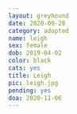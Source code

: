 ```yaml
---
layout: greyhound
date: 2020-09-28
category: adopted
name: leigh
sex: female
dob: 2019-04-02
color: black
cats: yes
title: Leigh
pic: leigh.jpg
pending: yes
doa: 2020-11-06
---
```


